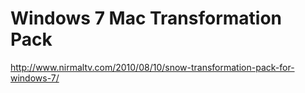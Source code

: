 <!--
id: 968676259
link: http://kevinisom.info/post/968676259/windows-7-mac-transformation-pack
slug: windows-7-mac-transformation-pack
date: Wed Aug 18 2010 10:04:58 GMT+1200 (NZST)
raw: {"blog_name":"kevinisom","id":968676259,"post_url":"http://kevinisom.info/post/968676259/windows-7-mac-transformation-pack","slug":"windows-7-mac-transformation-pack","type":"link","date":"2010-08-17 22:04:58 GMT","timestamp":1282082698,"state":"published","format":"html","reblog_key":"5ecMJwsk","tags":[],"short_url":"http://tmblr.co/Zw68YyvlDEZ","highlighted":[],"feed_item":"http://www.nirmaltv.com/2010/08/10/snow-transformation-pack-for-windows-7/","from_feed_id":"650234","note_count":0,"title":"Windows 7 Mac Transformation Pack","url":"http://www.nirmaltv.com/2010/08/10/snow-transformation-pack-for-windows-7/","description":""}
publish: 2010-08-018
tags: 
title: Windows 7 Mac Transformation Pack
-->


Windows 7 Mac Transformation Pack
=================================

<http://www.nirmaltv.com/2010/08/10/snow-transformation-pack-for-windows-7/>


